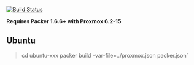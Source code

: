 [![Build Status](https://drone.pumba98.de/api/badges/Pumba98/proxmox-packer-templates/status.svg)](https://drone.pumba98.de/Pumba98/proxmox-packer-templates)

**Requires Packer 1.6.6+ with Proxmox 6.2-15**

## Ubuntu

> cd ubuntu-xxx
> packer build -var-file=../proxmox.json packer.json`